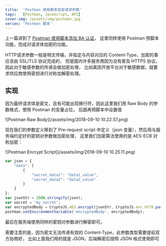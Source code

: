 ```yaml
---
title:  'Postman 使用脚本加密请求参数'
tags:   [Postman, JavaScript, API]
cover-img: /assets/img/postman.jpg
series: 'Postman 脚本'
---
```


上一篇讲到了 [Postman 使用脚本添加 BA 认证](17-add-ba-authentication-by-script-in-postman)，
这里同样使用 Postman 预脚本功能，完成对请求体加密的功能。

HTTP请求参数一般是明文传输，并指定与内容对应的 Content-Type，加密的事应该由 SSL/TLS 协议完成的，
但是国内许多服务商因为没有普及 HTTPS 协议，因此对于敏感参数的传递会做加密处理，
比如美团开放平台对于敏感数据，就要求供应商使用密钥进行对称加解密处理。

## 实现

因为最终请求体是密文，且有可能出现换行符，因此这里我们用 Raw Body 的参数格式，使用 Postman 的变量占位，
后面再预脚本中设置值

![Postman Raw Body](/assets/img/2018-09-10 10.22.57.png)

现在我们的参数定义移到了 Pre-request script 中定义（json 变量），然后用与服务端约定好的密钥对参数做加密处理，
这里我们加密算法使用的是 AES-ECB 对称加密：

![Postman Encrypt Script](/assets/img/2018-09-10 10.25.11.png)

```js
var json = {
	"data": [
		{
			"secret_data1": "data1_value",
			"secret_data2": "data2_value"
		}
	]
};
var jsonStr = JSON.stringify(json);
var secret = 'my_secret';
var encryptedBody = CryptoJS.AES.encrypt(jsonStr, CryptoJS.enc.Utf8.parse(secret), { mode: CryptoJS.mode.ECB });
postman.setEnvironmentVariable('encryptedBody', encryptedBody);

```

最后在服务端使用同样的密钥对参数进行解密即可。

需要注意的是，因为密文无法传递有效的 Content-Type，此参数类型需要提前双方协商好，
比如上面我们用的就是 JSON，后端解密后按照 JSON 格式使用即可
